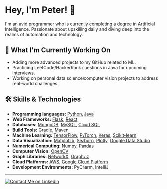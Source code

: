 # Hey, I'm Peter! 👋
I'm an avid programmer who is currently completing a degree in Artificial Intelligence. Passionate about upskilling daily and diving deep into the realms of automation and technology.

## 🚀 What I'm Currently Working On
- Adding more advanced projects to my GitHub related to ML.
- Practicing LeetCode/HackerRank questions in Java for upcoming interviews.
- Working on personal data science/computer vision projects to address real-world challenges.

## 🛠 Skills & Technologies

* **Programming languages:** [Python](https://www.python.org/), [Java](https://www.java.com/)
* **Web Frameworks:** [Flask](https://flask.palletsprojects.com/), [React](https://reactjs.org/)
* **Databases:** [MongoDB](https://www.mongodb.com/), [MySQL](https://www.mysql.com/), [Cloud SQL](https://cloud.google.com/sql)
* **Build Tools:** [Gradle](https://gradle.org/), [Maven](https://maven.apache.org/)
* **Machine Learning:** [TensorFlow](https://www.tensorflow.org/), [PyTorch](https://pytorch.org/), [Keras](https://keras.io/), [Scikit-learn](https://scikit-learn.org/)
* **Data Visualization:** [Matplotlib](https://matplotlib.org/), [Seaborn](https://seaborn.pydata.org/), [Plotly](https://plotly.com/), [Google Data Studio](https://datastudio.google.com/)
* **Numerical Computing:** [Numpy](https://numpy.org/), [Pandas](https://pandas.pydata.org/)
* **Computer Vision:** [OpenCV](https://opencv.org/)
* **Graph Libraries:** [NetworkX](https://networkx.org/), [Graphviz](https://www.graphviz.org/)
* **Cloud Platforms:** [AWS](https://aws.amazon.com/), [Google Cloud Platform](https://cloud.google.com/)
* **Development Environments:** PyCharm, IntelliJ
---

[![Contact Me on LinkedIn](https://img.shields.io/badge/Contact%20Me-LinkedIn-blue?style=for-the-badge&logo=linkedin)](https://www.linkedin.com/in/peter-p-ab6b3b208/)
